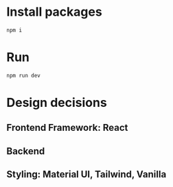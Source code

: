 # Install packages
`npm i`

# Run
`npm run dev`

# Design decisions

## Frontend Framework: React


## Backend

## Styling: Material UI, Tailwind, Vanilla

